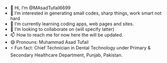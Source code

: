 - 👋 Hi, I’m @MAsadTufail6699
- 👀 I’m interested in generating small codes, sharp things, work smart not hard
- 🌱 I’m currently learning coding apps, web pages and sites. 
- 💞️ I’m looking to collaborate on (will specify latter) 
- 📫 How to reach me for now here the will be updated. 
- 😄 Pronouns: Muhammad Asad Tufail
- ⚡ Fun fact: Chief Technician in Dental Technology under Primary & Secondary Healthcare Department, Punjab, Pakistan.

<!---
MAsadTufail6699/MAsadTufail6699 is a ✨ special ✨ repository because its `README.md` (this file) appears on your GitHub profile.
You can click the Preview link to take a look at your changes.
--->
